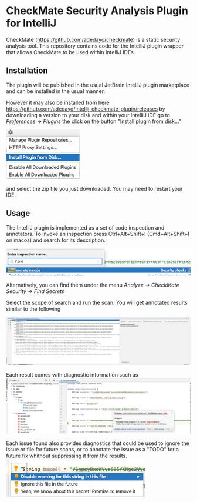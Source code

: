 # CheckMate Security Analysis Plugin for IntelliJ

CheckMate (https://github.com/adedayo/checkmate) is a static security analysis tool. This repository
contains code for the IntelliJ plugin wrapper that allows CheckMate to be used within IntelliJ IDEs.

## Installation
The plugin will be published in the usual JetBrain IntelliJ plugin marketplace and can be installed
in the usual manner. 

However it may also be installed from here 
https://github.com/adedayo/intellij-checkmate-plugin/releases by downloading a version to your disk
and within your IntelliJ IDE go to _Preferences → Plugins_ the click on the button "Install plugin from disk..."
 
 
 ![Plugin Install](docs/images/install-plugin.png)
 
 and select the zip file you just downloaded. You may need to restart your IDE.
 
 ## Usage
 
 The IntelliJ plugin is implemented as a set of code inspection and annotators. 
 To invoke an inspection press  Ctrl+Alt+Shift+I  (Cmd+Alt+Shift+I on macos) and search for its description. 
 
 ![Inspection](docs/images/inspection.png)
 
 Alternatively, you can find them under the menu _Analyze → CheckMate Security → Find Secrets_
 
 Select the scope of search and run the scan. You will get annotated results similar to the following
 
 ![Scan results](docs/images/results.png)
 
 Each result comes with diagnostic information such as
 ![A diagnostic](docs/images/diagnostics.png)
 
 Each issue found also provides diagnostics that could be used to ignore the issue or file for future scans, 
 or to annotate the issue as a "TODO" for a future fix whithout suppressing it from the results.
 ![Quick fix](docs/images/quick_fix.png) 